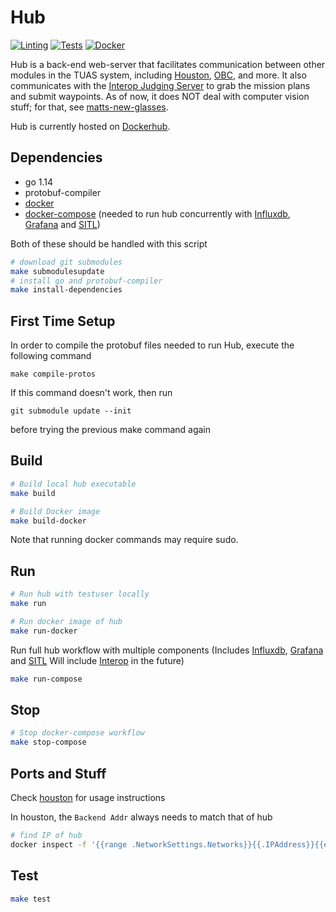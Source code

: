 # Hub

[![Linting](https://github.com/tritonuas/hub/workflows/Linting/badge.svg)](https://github.com/tritonuas/hub/actions?query=workflow%3ALinting)
[![Tests](https://github.com/tritonuas/hub/workflows/Tests/badge.svg)](https://github.com/tritonuas/hub/actions?query=workflow%3ATests)
[![Docker](https://github.com/tritonuas/hub/workflows/Docker/badge.svg)](https://github.com/tritonuas/hub/actions?query=workflow%3ADocker)

Hub is a back-end web-server that facilitates communication between other
modules in the TUAS system, including
[Houston](https://github.com/tritonuas/houston),
[OBC](https://github.com/tritonuas/planeobc),
and more. It also communicates with the
[Interop Judging Server](https://github.com/auvsi-suas/interop)
to grab the mission plans and submit waypoints. As of now, it does NOT deal with
computer vision stuff; for that, see
[matts-new-glasses](https://github.com/tritonuas/matts-new-glasses).

Hub is currently hosted on
[Dockerhub](https://hub.docker.com/repository/docker/tritonuas/hub).

## Dependencies

- go 1.14
- protobuf-compiler
- [docker](https://docs.docker.com/engine/install/)
- [docker-compose](https://docs.docker.com/compose/install/) (needed to run hub concurrently with [Influxdb](https://www.influxdata.com/products/influxdb/), [Grafana](https://grafana.com/oss/grafana/) and [SITL](https://github.com/tritonuas/ottopilot))

Both of these should be handled with this script

```sh
# download git submodules
make submodulesupdate
# install go and protobuf-compiler
make install-dependencies
```

## First Time Setup
In order to compile the protobuf files needed to run Hub, execute the following command
```
make compile-protos
```
If this command doesn't work, then run
```
git submodule update --init
```
before trying the previous make command again

## Build

``` sh
# Build local hub executable
make build

# Build Docker image
make build-docker
```

Note that running docker commands may require sudo. 

## Run

``` sh
# Run hub with testuser locally
make run

# Run docker image of hub
make run-docker
```

Run full hub workflow with multiple components (Includes [Influxdb](https://www.influxdata.com/products/influxdb/), [Grafana](https://grafana.com/oss/grafana/) and [SITL](https://github.com/tritonuas/ottopilot) Will include [Interop](https://github.com/auvsi-suas/interop) in the future)
``` sh
make run-compose
```

## Stop
``` sh
# Stop docker-compose workflow
make stop-compose
```

## Ports and Stuff

Check [houston](https://github.com/tritonuas/houston) for usage instructions

In houston, the `Backend Addr` always needs to match that of hub

```sh
# find IP of hub
docker inspect -f '{{range .NetworkSettings.Networks}}{{.IPAddress}}{{end}}' container_name_or_id
```

## Test

```sh
make test
```
